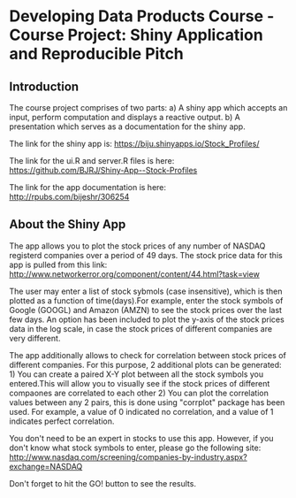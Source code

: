 Developing Data Products Course - Course Project: Shiny Application and Reproducible Pitch
========================================================


Introduction
-------------

The course project comprises of two parts: a) A shiny app which accepts an input, perform computation and displays a reactive output. b) A presentation which serves as a documentation for the shiny app.

The link for the shiny app is:
https://biju.shinyapps.io/Stock_Profiles/

The link for the ui.R and server.R files is here: 
https://github.com/BJRJ/Shiny-App--Stock-Profiles

The link for the app documentation is here:
http://rpubs.com/bijeshr/306254

About the Shiny App
-------------

The app allows you to plot the stock prices of any number of NASDAQ registerd companies over a period of 49 days. The stock price data for this app is pulled from this link: http://www.networkerror.org/component/content/44.html?task=view

The user may enter a list of stock sybmols (case insensitive), which is then plotted as a function of time(days).For example, enter the stock symbols of Google (GOOGL) and Amazon (AMZN) to see the stock prices over the last few days. An option has been included to plot the y-axis of the stock prices data in the log scale, in case the stock prices of different companies are very different.

The app additionally allows to check for correlation between stock prices of different companies. For this purpose, 2 additional plots can be generated: 1) You can create a paired X-Y plot between all the stock symbols you entered.This will allow you to visually see if the stock prices of different compaones are correlated to each other 2) You can plot the correlation values between any 2 pairs, this is done using "corrplot" package has been used. For example, a value of 0 indicated no correlation, and a value of 1 indicates perfect correlation.

You don't need to be an expert in stocks to use this app. However, if you don't know what stock symbols to enter, please go the following site: http://www.nasdaq.com/screening/companies-by-industry.aspx?exchange=NASDAQ

Don't forget to hit the GO! button to see the results.


